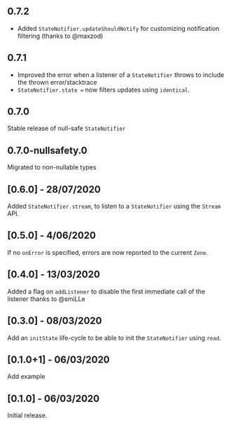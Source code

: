 ## 0.7.2

- Added `StateNotifier.updateShouldNotify` for customizing notification filtering (thanks to @maxzod)

## 0.7.1

- Improved the error when a listener of a `StateNotifier` throws to include
  the thrown error/stacktrace
- `StateNotifier.state =` now filters updates using `identical`.

## 0.7.0

Stable release of null-safe `StateNotifier`

## 0.7.0-nullsafety.0

Migrated to non-nullable types

## [0.6.0] - 28/07/2020

Added `StateNotifier.stream`, to listen to a `StateNotifier` using the `Stream` API.

## [0.5.0] - 4/06/2020

If no `onError` is specified, errors are now reported to the current `Zone`.

## [0.4.0] - 13/03/2020

Added a flag on `addListener` to disable the first immediate call of the listener
thanks to @smiLLe

## [0.3.0] - 08/03/2020

Add an `initState` life-cycle to be able to init the `StateNotifier` using `read`.

## [0.1.0+1] - 06/03/2020

Add example

## [0.1.0] - 06/03/2020

Initial release.
